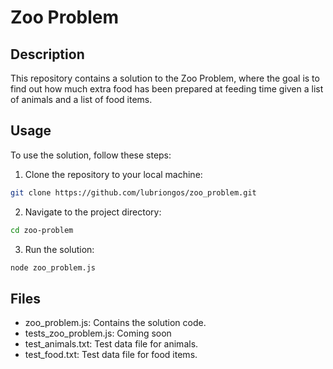 # Zoo Problem

## Description

This repository contains a solution to the Zoo Problem, where the goal is to find out how much extra food has been prepared at feeding time given a list of animals and a list of food items.

## Usage

To use the solution, follow these steps:

1. Clone the repository to your local machine:

```bash
git clone https://github.com/lubriongos/zoo_problem.git
```

2. Navigate to the project directory:
```bash
cd zoo-problem
```

3. Run the solution:
```bash
node zoo_problem.js
```

## Files
* zoo_problem.js: Contains the solution code.
* tests_zoo_problem.js: Coming soon
* test_animals.txt: Test data file for animals.
* test_food.txt: Test data file for food items.
